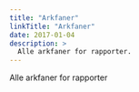 ```yaml
---
title: "Arkfaner"
linkTitle: "Arkfaner"
date: 2017-01-04
description: >
  Alle arkfaner for rapporter.
---
```

Alle arkfaner for rapporter